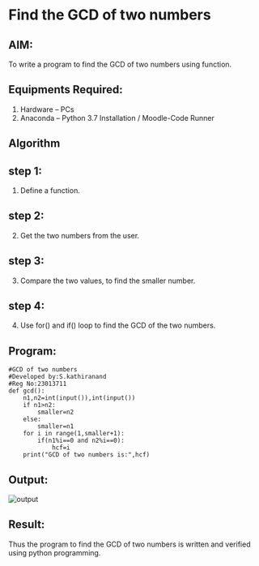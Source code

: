 # Find the GCD of two numbers

## AIM:
To write a program to find the GCD of two numbers using function.

## Equipments Required:
1. Hardware – PCs
2. Anaconda – Python 3.7 Installation / Moodle-Code Runner

## Algorithm
## step 1:
1. Define a function.
## step 2:
2. Get the two numbers from the user.
## step 3:
3. Compare the two values, to find the smaller number.
## step 4:
4. Use for() and if() loop to find the GCD of the two numbers.

## Program:
```
#GCD of two numbers
#Developed by:S.kathiranand
#Reg No:23013711
def gcd():
    n1,n2=int(input()),int(input())
    if n1>n2:
        smaller=n2
    else:
        smaller=n1
    for i in range(1,smaller+1):
        if(n1%i==0 and n2%i==0):
            hcf=i
    print("GCD of two numbers is:",hcf)
```

## Output:
![output](https://github.com/Skathiranand/GCD-of-two-numbers/assets/147141136/35f6ebe8-c996-4ce2-bb60-977bfe737e82)



## Result:
Thus the program to find the GCD of two numbers is written and verified using python programming.
